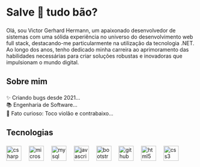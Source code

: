 <h1 align="left">Salve 👋 tudo bão?</h1>

###

<p align="left">Olá, sou Victor Gerhard Hermann, um apaixonado desenvolvedor de sistemas com uma sólida experiência no universo do desenvolvimento web full stack, destacando-me particularmente na utilização da tecnologia .NET. Ao longo dos anos, tenho dedicado minha carreira ao aprimoramento das habilidades necessárias para criar soluções robustas e inovadoras que impulsionam o mundo digital.</p>

###

<h2 align="left">Sobre mim</h2>

###

<p align="left">✨ Criando bugs desde 2021...<br>📚 Engenharia de Software...<br>🎲 Fato curioso: Toco violão e contrabaixo...</p>

###

<h2 align="left">Tecnologias</h2>

###

<div align="left">
  <img src="https://cdn.jsdelivr.net/gh/devicons/devicon/icons/csharp/csharp-original.svg" height="40" alt="csharp logo"  />
  <img width="12" />
  <img src="https://cdn.jsdelivr.net/gh/devicons/devicon/icons/microsoftsqlserver/microsoftsqlserver-plain.svg" height="40" alt="microsoftsqlserver logo"  />
  <img width="12" />
  <img src="https://cdn.jsdelivr.net/gh/devicons/devicon/icons/mysql/mysql-original.svg" height="40" alt="mysql logo"  />
  <img width="12" />
  <img src="https://cdn.jsdelivr.net/gh/devicons/devicon/icons/javascript/javascript-original.svg" height="40" alt="javascript logo"  />
  <img width="12" />
  <img src="https://cdn.jsdelivr.net/gh/devicons/devicon/icons/bootstrap/bootstrap-original.svg" height="40" alt="bootstrap logo"  />
  <img width="12" />
  <img src="https://cdn.jsdelivr.net/gh/devicons/devicon/icons/github/github-original.svg" height="40" alt="github logo"  />
  <img width="12" />
  <img src="https://cdn.jsdelivr.net/gh/devicons/devicon/icons/html5/html5-original.svg" height="40" alt="html5 logo"  />
  <img width="12" />
  <img src="https://cdn.jsdelivr.net/gh/devicons/devicon/icons/css3/css3-original.svg" height="40" alt="css3 logo"  />
</div>

###

